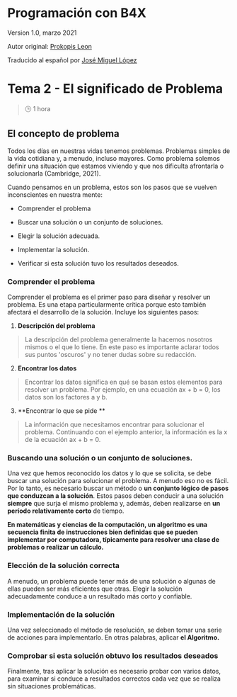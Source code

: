 # **Programación con B4X**

 Version 1.0, marzo 2021
 
 Autor original: [Prokopis Leon](https://github.com/pliroforikos)
 
 Traducido al español por [José Miguel López](https://github.com/Lamashino)

# Tema 2 - El significado de Problema

>:clock3: 1 hora

## El concepto de problema

Todos los días en nuestras vidas tenemos problemas. Problemas simples de
la vida cotidiana y, a menudo, incluso mayores. Como problema solemos
definir una situación que estamos viviendo y que nos dificulta
afrontarla o solucionarla (Cambridge, 2021). 

Cuando pensamos en un problema, estos son los pasos que se vuelven
inconscientes en nuestra mente:

-   Comprender el problema

-   Buscar una solución o un conjunto de soluciones.

-   Elegir la solución adecuada.

-   Implementar la solución.

-   Verificar si esta solución tuvo los resultados deseados.

### Comprender el problema

Comprender el problema es el primer paso para diseñar y resolver un
problema. Es una etapa particularmente crítica porque esto también
afectará el desarrollo de la solución. Incluye los siguientes pasos:

1.  **Descripción del problema**

> La descripción del problema generalmente la hacemos nosotros mismos o
> el que lo tiene. En este paso es importante aclarar todos sus puntos
> \'oscuros\' y no tener dudas sobre su redacción.

2.  **Encontrar los datos**

> Encontrar los datos significa en qué se basan estos elementos para
> resolver un problema. Por ejemplo, en una ecuación ax + b = 0, los
> datos son los factores a y b.

3.  **Encontrar lo que se pide **

> La información que necesitamos encontrar para solucionar el problema.
> Continuando con el ejemplo anterior, la información es la x de la
> ecuación ax + b = 0. 

### Buscando una solución o un conjunto de soluciones.

Una vez que hemos reconocido los datos y lo que se solicita, se debe
buscar una solución para solucionar el problema. A menudo eso no es
fácil. Por lo tanto, es necesario buscar un método o **un conjunto
lógico de pasos que conduzcan a la solución**. Estos pasos deben
conducir a una solución **siempre** que surja el mismo problema y,
además, deben realizarse en **un período relativamente corto** de
tiempo.

**En matemáticas y ciencias de la computación, un algoritmo es una
secuencia finita de instrucciones bien definidas que se pueden
implementar por computadora, típicamente para resolver una clase de
problemas o realizar un cálculo.**

### Elección de la solución correcta

A menudo, un problema puede tener más de una solución o algunas de ellas
pueden ser más eficientes que otras. Elegir la solución adecuadamente
conduce a un resultado más corto y confiable. 

### Implementación de la solución 

Una vez seleccionado el método de resolución, se deben tomar una serie
de acciones para implementarlo. En otras palabras, aplicar **el
Algoritmo.**

### Comprobar si esta solución obtuvo los resultados deseados

Finalmente, tras aplicar la solución es necesario probar con varios
datos, para examinar si conduce a resultados correctos cada vez que se
realiza sin situaciones problemáticas.
